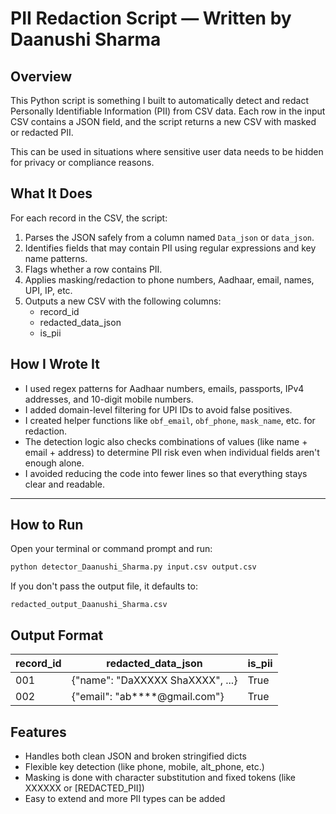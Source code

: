 # PII Redaction Script — Written by Daanushi Sharma

## Overview

This Python script is something I built to automatically detect and redact Personally Identifiable Information (PII) from CSV data. Each row in the input CSV contains a JSON field, and the script returns a new CSV with masked or redacted PII.

This can be used in situations where sensitive user data needs to be hidden for privacy or compliance reasons.


##  What It Does

For each record in the CSV, the script:

1. Parses the JSON safely from a column named `Data_json` or `data_json`.
2. Identifies fields that may contain PII using regular expressions and key name patterns.
3. Flags whether a row contains PII.
4. Applies masking/redaction to phone numbers, Aadhaar, email, names, UPI, IP, etc.
5. Outputs a new CSV with the following columns:
   - record_id
   - redacted_data_json
   - is_pii


## How I Wrote It

- I used regex patterns for Aadhaar numbers, emails, passports, IPv4 addresses, and 10-digit mobile numbers.
- I added domain-level filtering for UPI IDs to avoid false positives.
- I created helper functions like `obf_email`, `obf_phone`, `mask_name`, etc. for redaction.
- The detection logic also checks combinations of values (like name + email + address) to determine PII risk even when individual fields aren't enough alone.
- I avoided reducing the code into fewer lines so that everything stays clear and readable.

---

##  How to Run

Open your terminal or command prompt and run:

```bash
python detector_Daanushi_Sharma.py input.csv output.csv
```

If you don't pass the output file, it defaults to:

```
redacted_output_Daanushi_Sharma.csv
```



## Output Format

| record_id | redacted_data_json               | is_pii |
|-----------|----------------------------------|--------|
| 001       | {"name": "DaXXXXX ShaXXXX", ...} | True   |
| 002       | {"email": "ab****@gmail.com"}    | True   |



## Features

- Handles both clean JSON and broken stringified dicts
- Flexible key detection (like phone, mobile, alt_phone, etc.)
- Masking is done with character substitution and fixed tokens (like XXXXXX or [REDACTED_PII])
- Easy to extend and more PII types can be added

